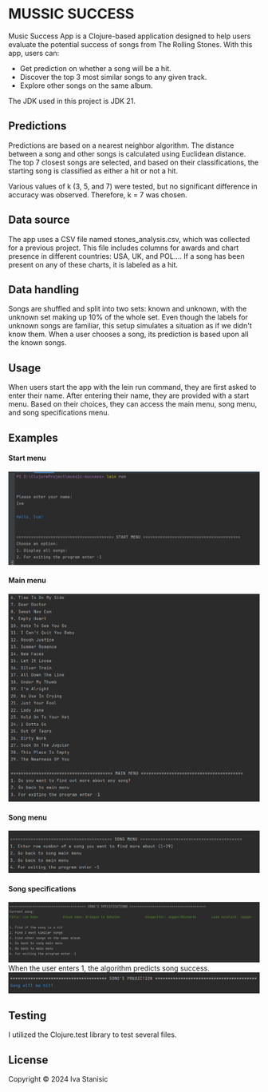 # MUSSIC SUCCESS
Music Success App is a Clojure-based application designed to help users evaluate the potential success of songs from The Rolling Stones. With this app, users can:
- Get prediction on whether a song will be a hit.
- Discover the top 3 most similar songs to any given track.
- Explore other songs on the same album.

The JDK used in this project is JDK 21.
  
## Predictions
Predictions are based on a nearest neighbor algorithm. The distance between a song and other songs is calculated using Euclidean distance. The top 7 closest songs are selected, and based on their classifications, the starting song is classified as either a hit or not a hit.

Various values of k (3, 5, and 7) were tested, but no significant difference in accuracy was observed. Therefore, k = 7 was chosen.

## Data source
The app uses a CSV file named stones_analysis.csv, which was collected for a previous project. This file includes columns for awards and chart presence in different countries: USA, UK, and POL.... 
If a song has been present on any of these charts, it is labeled as a hit.

## Data handling
Songs are shuffled and split into two sets: known and unknown, with the unknown set making up 10% of the whole set. Even though the labels for unknown songs are familiar, this setup simulates a situation as if we didn't know them. When a user chooses a song, its prediction is based upon all the known songs.

## Usage
When users start the app with the lein run command, they are first asked to enter their name. After entering their name, they are provided with a start menu. Based on their choices, they can access the main menu, song menu, and song specifications menu.

## Examples
#### Start menu
![start-menu](img/start_menu.png)

#### Main menu
![main-menu](img/main_menu.png)

#### Song menu
![song-menu](img/song_menu.png)

#### Song specifications
![song-spec](img/song_spec.png)
When the user enters 1, the algorithm predicts song success.
![song-pred](img/song_pred.png)

## Testing
I utilized the Clojure.test library to test several files.

## License

Copyright © 2024 Iva Stanisic
